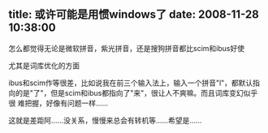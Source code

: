 title: 或许可能是用惯windows了
date: 2008-11-28 10:38:00
---

怎么都觉得无论是微软拼音，紫光拼音，还是搜狗拼音都比scim和ibus好使

尤其是词库优化的方面

ibus和scim作等很差，比如说我在前三个输入法上，输入一个拼音&quot;l&quot;，都默认指
向的是&quot;了&quot;，但是scim和ibus都指向了&quot;来&quot;，很让人不爽嘛。而且词库变幻似乎很
难把握，好像有问题一样……

这就是差距阿……没关系，慢慢来总会有转机等……希望是……